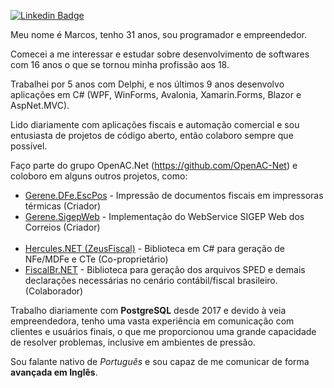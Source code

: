 [![Linkedin Badge](https://img.shields.io/badge/-LinkedIn-blue?style=flat-square&logo=Linkedin&logoColor=white&link=https://www.linkedin.com/in/marcos-gerene-felix-spirito-25a07861/)](https://www.linkedin.com/in/marcos-gerene-felix-spirito-25a07861/)

Meu nome é Marcos, tenho 31 anos, sou programador e empreendedor.

Comecei a me interessar e estudar sobre desenvolvimento de softwares com 16 anos o que se tornou minha profissão aos 18.

Trabalhei por 5 anos com Delphi, e nos últimos 9 anos desenvolvo aplicações em C# (WPF, WinForms, Avalonia, Xamarin.Forms, Blazor e AspNet.MVC).

Lido diariamente com aplicações fiscais e automação comercial e sou entusiasta de projetos de código aberto, então colaboro sempre que possível.

Faço parte do grupo OpenAC.Net (https://github.com/OpenAC-Net) e coloboro em alguns outros projetos, como: 

<ul> 
 <li><a href="https://github.com/marcosgerene/Gerene.DFe.EscPos" target="_blank" >Gerene.DFe.EscPos</a> - Impressão de documentos fiscais em impressoras térmicas (Criador)</li>
 <li><a href="https://github.com/marcosgerene/Gerene.SigepWeb" target="_blank" >Gerene.SigepWeb</a> - Implementação do WebService SIGEP Web dos Correios (Criador)</li>
 <br/>
 <li><a href="https://github.com/Hercules-NET/ZeusFiscal" target="_blank" >Hercules.NET (ZeusFiscal)</a> - Biblioteca em C# para geração de NFe/MDFe e CTe (Co-proprietário)</li>
 <li><a href="https://github.com/osamueloliveira/fiscalbr.net" target="_blank" >FiscalBr.NET</a> - Biblioteca para geração dos arquivos SPED e demais declarações necessárias no cenário contábil/fiscal brasileiro. (Colaborador)</li> 
</ul>

Trabalho diariamente com **PostgreSQL** desde 2017 e devido à veia empreendedora, tenho uma vasta experiência em comunicação com clientes e usuários finais, o que me proporcionou uma grande capacidade de resolver problemas, inclusive em ambientes de pressão.

Sou falante nativo de *Português* e sou capaz de me comunicar de forma **avançada em Inglês**.

<!--
**marcosgerene/marcosgerene** is a ✨ _special_ ✨ repository because its `README.md` (this file) appears on your GitHub profile.

Here are some ideas to get you started:

- 🔭 I’m currently working on ...
- 🌱 I’m currently learning ...
- 👯 I’m looking to collaborate on ...
- 🤔 I’m looking for help with ...
- 💬 Ask me about ...
- 📫 How to reach me: ...
- 😄 Pronouns: ...
- ⚡ Fun fact: ...
-->
